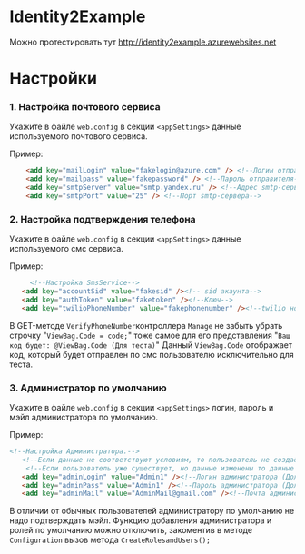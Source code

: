 # Identity2Example
Можно протестировать тут http://identity2example.azurewebsites.net

# Настройки
### 1. Настройка почтового сервиса

Укажите в файле `web.config` в секции `<appSettings>` данные используемого почтового сервиса.

 Пример:
 ```html
     <add key="mailLogin" value="fakelogin@azure.com" /> <!--Логин отправителя (мэйл)-->
     <add key="mailpass" value="fakepassword" /> <!--Пароль отправителя-->
     <add key="smtpServer" value="smtp.yandex.ru" /> <!--Адрес smtp-сервера-->
     <add key="smtpPort" value="25" /> <!--Порт smtp-сервера-->
```
### 2. Настройка подтверждения телефона

Укажите в файле `web.config` в секции `<appSettings>` данные используемого смс сервиса.

 Пример:
 ```html
      <!--Настройка SmsService-->
    <add key="accountSid" value="fakesid" /><!-- sid акаунта-->
    <add key="authToken" value="faketoken" /><!--Ключ-->
    <add key="twilioPhoneNumber" value="fakephonenumber" /><!--twilio номер-->
```
 В  GET-методе `VerifyPhoneNumber`контроллера `Manage` не забыть убрать строчку 
 "`ViewBag.Code = code;`" тоже самое для его представления "`Ваш код будет: @ViewBag.Code (Для теста)`"
 Данный `ViewBag.Code` отображает код, который будет отправлен по смс пользователю исключительно для теста.
### 3. Администратор по умолчанию

Укажите в файле `web.config` в секции `<appSettings>` логин, пароль и мэйл администратора по умолчанию.

 Пример:
 ```html
 <!--Настройка Администратора.-->
    <!--Если данные не соответствуют условиям, то пользователь не создаётся-->
     <!--Если пользователь уже существует, но данные изменены то данные старого пользователя изменяются-->
    <add key="adminLogin" value="Admin1" /><!--Логин администратора (Должен быть не менее 6 символов)-->
    <add key="adminPass" value="Admin1" /><!--Пароль администратора (Должен быть не менее  6 символов)-->
    <add key="adminMail" value="AdminMail@gmail.com" /><!--Почта администратора (Должна быть не менее  6 символов)-->
```
В отличии от обычных пользователей администратору по умолчанию не надо подтверждать мэйл.
Функцию добавления администратора и ролей по умолчанию можно отключить, закоментив в методе `Configuration` вызов метода  `CreateRolesandUsers();`

